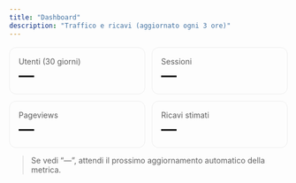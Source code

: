 ```yaml
---
title: "Dashboard"
description: "Traffico e ricavi (aggiornato ogni 3 ore)"
---
```


<div id="dash" style="display:grid;gap:12px;grid-template-columns:repeat(auto-fit,minmax(220px,1fr));margin-top:1rem">
  <div style="border:1px solid #eee;border-radius:12px;padding:16px">
    <div style="font-size:14px;opacity:.7">Utenti (30 giorni)</div>
    <div id="mUsers" style="font-size:28px;font-weight:700">—</div>
  </div>
  <div style="border:1px solid #eee;border-radius:12px;padding:16px">
    <div style="font-size:14px;opacity:.7">Sessioni</div>
    <div id="mSess" style="font-size:28px;font-weight:700">—</div>
  </div>
  <div style="border:1px solid #eee;border-radius:12px;padding:16px">
    <div style="font-size:14px;opacity:.7">Pageviews</div>
    <div id="mPv" style="font-size:28px;font-weight:700">—</div>
  </div>
  <div style="border:1px solid #eee;border-radius:12px;padding:16px">
    <div style="font-size:14px;opacity:.7">Ricavi stimati</div>
    <div id="mRev" style="font-size:28px;font-weight:700">—</div>
  </div>
</div>

<script>
(async function(){
  try{
    const r = await fetch("/site-automation-pro/data/metrics.json", {cache:"no-store"});
    if(!r.ok) throw new Error("metrics not found");
    const m = await r.json();
    const n = x => (x==null? "—" : Intl.NumberFormat("it-IT").format(Math.round(x)));
    const e = x => (x==null? "—" : "€ " + (Math.round(x*100)/100).toFixed(2).replace(".",","));
    document.getElementById("mUsers").textContent = n(m.ga4?.users);
    document.getElementById("mSess").textContent = n(m.ga4?.sessions);
    document.getElementById("mPv").textContent   = n(m.ga4?.pageviews);
    document.getElementById("mRev").textContent  = e(m.adsense?.estimated_earnings);
  }catch(e){ /* mostra placeholder */ }
})();
</script>

> Se vedi “—”, attendi il prossimo aggiornamento automatico della metrica.
